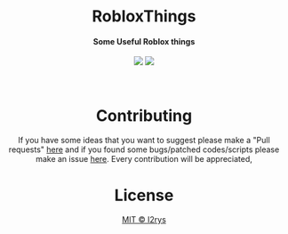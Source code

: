 <div align="center">
<h1>RobloxThings</h1>
<h4>Some Useful Roblox things</h4>
<p>
	<a href="https://github.com/I2rys/RobloxThings/blob/main/LICENSE"><img src="https://img.shields.io/github/license/I2rys/RobloxThings?style=flat-square"></img></a>
	<a href="https://github.com/I2rys/RobloxThings/issues"><img src="https://img.shields.io/github/issues/I2rys/RobloxThings.svg"></img></a>
</p>
<br>

# Contributing
If you have some ideas that you want to suggest please make a "Pull requests" [here](https://github.com/I2rys/RobloxThings/pulls) and if you found some bugs/patched codes/scripts please make an issue [here](https://github.com/I2rys/RobloxThings/issues). Every contribution will be appreciated,
<br>

# License
[MIT © I2rys](https://github.com/I2rys/RobloxThings/blob/main/LICENSE)
<div>
